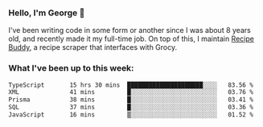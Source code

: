 ### Hello, I'm George 👋

I've been writing code in some form or another since I was about 8 years old, and recently made it my full-time job. On top of this, I maintain [Recipe Buddy](https://github.com/georgegebbett/recipe-buddy), a recipe scraper that interfaces with Grocy.  

<!--
**georgegebbett/georgegebbett** is a ✨ _special_ ✨ repository because its `README.md` (this file) appears on your GitHub profile.

Here are some ideas to get you started:

- 🔭 I’m currently working on ...
- 🌱 I’m currently learning ...
- 👯 I’m looking to collaborate on ...
- 🤔 I’m looking for help with ...
- 💬 Ask me about ...
- 📫 How to reach me: ...
- 😄 Pronouns: ...
- ⚡ Fun fact: ...
-->

### What I've been up to this week:
<!--START_SECTION:waka-->

```txt
TypeScript       15 hrs 30 mins  █████████████████████░░░░   83.56 %
XML              41 mins         █░░░░░░░░░░░░░░░░░░░░░░░░   03.76 %
Prisma           38 mins         █░░░░░░░░░░░░░░░░░░░░░░░░   03.41 %
SQL              37 mins         █░░░░░░░░░░░░░░░░░░░░░░░░   03.36 %
JavaScript       16 mins         ▒░░░░░░░░░░░░░░░░░░░░░░░░   01.52 %
```

<!--END_SECTION:waka-->
